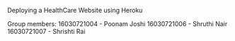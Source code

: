 Deploying a HealthCare Website using Heroku



Group members:
16030721004	- Poonam Joshi
16030721006 - Shruthi Nair
16030721007 - Shrishti Rai



